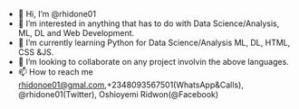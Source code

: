 - 👋 Hi, I’m @rhidone01
- 👀 I’m interested in anything that has to do with Data Science/Analysis, ML, DL and Web Development.
- 🌱 I’m currently learning Python for Data Science/Analysis ML, DL, HTML, CSS &JS.
- 💞️ I’m looking to collaborate on any project involvin the above languages.
- 📫 How to reach me rhidonoe01@gmal.com,+2348093567501(WhatsApp&Calls), @rhidone01(Twitter), Oshioyemi Ridwon(@Facebook)

<!---
rhidone01/rhidone01 is a ✨ special ✨ repository because its `README.md` (this file) appears on your GitHub profile.
You can click the Preview link to take a look at your changes.
--->
